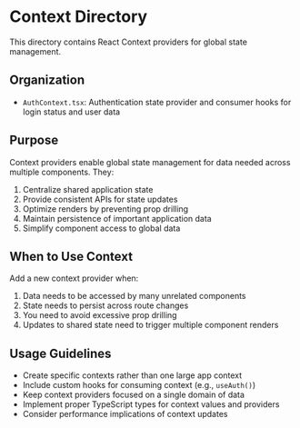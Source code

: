 # Context Directory

This directory contains React Context providers for global state management.

## Organization

- `AuthContext.tsx`: Authentication state provider and consumer hooks for login status and user data

## Purpose

Context providers enable global state management for data needed across multiple components. They:

1. Centralize shared application state
2. Provide consistent APIs for state updates
3. Optimize renders by preventing prop drilling
4. Maintain persistence of important application data
5. Simplify component access to global data

## When to Use Context

Add a new context provider when:
1. Data needs to be accessed by many unrelated components
2. State needs to persist across route changes
3. You need to avoid excessive prop drilling
4. Updates to shared state need to trigger multiple component renders

## Usage Guidelines

- Create specific contexts rather than one large app context
- Include custom hooks for consuming context (e.g., `useAuth()`)
- Keep context providers focused on a single domain of data
- Implement proper TypeScript types for context values and providers
- Consider performance implications of context updates 